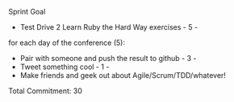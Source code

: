 Sprint Goal

 - Test Drive 2 Learn Ruby the Hard Way exercises - 5 -

for each day of the conference (5): 
 - Pair with someone and push the result to github - 3 -
 - Tweet something cool - 1 -
 - Make friends and geek out about Agile/Scrum/TDD/whatever! 

Total Commitment: 30
